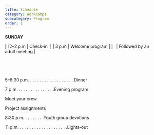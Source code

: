 ```yaml
---
title: Schedule
category: Workcamps
subcategory: Program
order: 1
---
```


**SUNDAY**&nbsp;

| 12–2 p.m | Check-in&nbsp; |
| 3 p.m | Welcome program |
| &nbsp; | Followed by an adult meeting |

&nbsp;

&nbsp;

5–6:30 p.m. . . . . . . . . . . . . . . . . . . Dinner&nbsp;

7 p.m. . . . . . . . . . . . . . . .Evening program&nbsp;

Meet your crew&nbsp;

Project assignments&nbsp;

8:30 p.m. . . . . . . . .Youth group devotions&nbsp;

11 p.m. . . . . . . . . . . . . . . . . . . . .Lights-out&nbsp;
